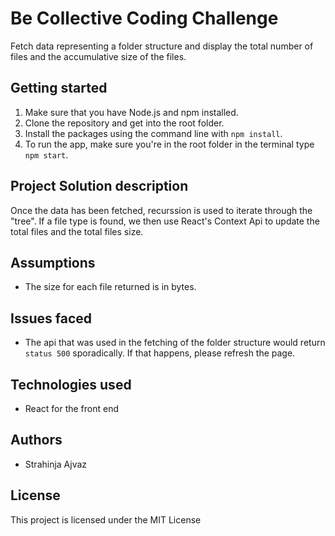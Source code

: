 # Be Collective Coding Challenge

Fetch data representing a folder structure and display the total number of files and the accumulative size of the files.

## Getting started

1. Make sure that you have Node.js and npm installed.
2. Clone the repository and get into the root folder.
3. Install the packages using the command line with `npm install`.
4. To run the app, make sure you're in the root folder in the terminal type `npm start`.

## Project Solution description

Once the data has been fetched, recurssion is used to iterate through the "tree". If a file type is found, we then use React's Context Api to update the total files and the total files size.

## Assumptions

* The size for each file returned is in bytes.

## Issues faced
* The api that was used in the fetching of the folder structure would return `status 500` sporadically. If that happens, please refresh the page.

## Technologies used

* React for the front end


## Authors

* Strahinja Ajvaz

## License

This project is licensed under the MIT License